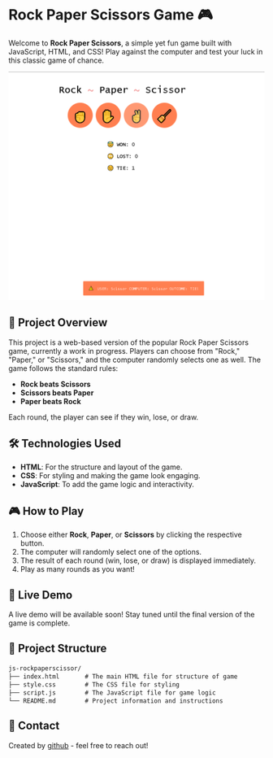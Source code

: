 # Rock Paper Scissors Game 🎮

Welcome to **Rock Paper Scissors**, a simple yet fun game built with JavaScript, HTML, and CSS! Play against the computer and test your luck in this classic game of chance.

![Game Screenshot](./images/rockpaperscissor-glimpse1-re_enhanced.PNG)

## 🚀 Project Overview

This project is a web-based version of the popular Rock Paper Scissors game, currently a work in progress. Players can choose from "Rock," "Paper," or "Scissors," and the computer randomly selects one as well. The game follows the standard rules:

- **Rock beats Scissors**
- **Scissors beats Paper**
- **Paper beats Rock**

Each round, the player can see if they win, lose, or draw.

## 🛠️ Technologies Used

- **HTML**: For the structure and layout of the game.
- **CSS**: For styling and making the game look engaging.
- **JavaScript**: To add the game logic and interactivity.

## 🎮 How to Play

1. Choose either **Rock**, **Paper**, or **Scissors** by clicking the respective button.
2. The computer will randomly select one of the options.
3. The result of each round (win, lose, or draw) is displayed immediately.
4. Play as many rounds as you want!

## 🔗 Live Demo

A live demo will be available soon! Stay tuned until the final version of the game is complete.

## 📂 Project Structure

```plaintext
js-rockpaperscissor/
├── index.html       # The main HTML file for structure of game
├── style.css        # The CSS file for styling
├── script.js        # The JavaScript file for game logic
└── README.md        # Project information and instructions
```

## 📧 Contact

Created by [github](https://github.com/jdsteadycode) - feel free to reach out!
